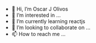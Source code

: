 - 👋 Hi, I’m Oscar J Olivos
- 👀 I’m interested in ...
- 🌱 I’m currently learning reactjs
- 💞️ I’m looking to collaborate on ...
- 📫 How to reach me ...

<!---
oolivos/oolivos is a ✨ special ✨ repository because its `README.md` (this file) appears on your GitHub profile.
You can click the Preview link to take a look at your changes.
--->
